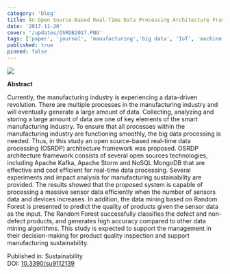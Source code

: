 ```yaml
---
category: 'blog'
title: An Open Source-Based Real-Time Data Processing Architecture Framework for Manufacturing Sustainability
date: '2017-11-20'
cover: '/updates/OSRDB2017.PNG'
tags: ['paper', 'journal', 'manufacturing','big data', 'IoT', 'machine learning', 'real-time monitoring']
published: true
pinned: false
---
```


<img src="/updates/OSRDB2017.PNG"/><br/>

**Abstract**

Currently, the manufacturing industry is experiencing a data-driven revolution. There are multiple processes in the manufacturing industry and will eventually generate a large amount of data. Collecting, analyzing and storing a large amount of data are one of key elements of the smart manufacturing industry. <!--truncate-->
To ensure that all processes within the manufacturing industry are functioning smoothly, the big data processing is needed. Thus, in this study an open source-based real-time data processing (OSRDP) architecture framework was proposed. OSRDP architecture framework consists of several open sources technologies, including Apache Kafka, Apache Storm and NoSQL MongoDB that are effective and cost efficient for real-time data processing. Several experiments and impact analysis for manufacturing sustainability are provided. The results showed that the proposed system is capable of processing a massive sensor data efficiently when the number of sensors data and devices increases. In addition, the data mining based on Random Forest is presented to predict the quality of products given the sensor data as the input. The Random Forest successfully classifies the defect and non-defect products, and generates high accuracy compared to other data mining algorithms. This study is expected to support the management in their decision-making for product quality inspection and support manufacturing sustainability.

Published in: Sustainability<br/>
DOI: [10.3390/su9112139](https://doi.org/10.3390/su9112139)
